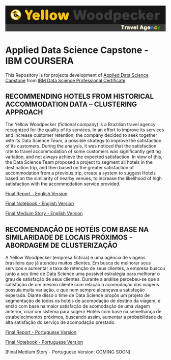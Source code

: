 ![Test Image 3](/week5%20-%20Final%20Project/Report/figures/ya_travel_agency_ver2.png)
# Applied Data Science Capstone - IBM COURSERA

This Repository is for projects development of [Applied Data Science Capstone](https://www.coursera.org/learn/applied-data-science-capstone) from [IBM Data Science Professional Certificate](https://www.coursera.org/professional-certificates/ibm-data-science)

## RECOMMENDING HOTELS FROM HISTORICAL ACCOMMODATION DATA – CLUSTERING APPROACH

The Yellow Woodpecker (fictional company) is a Brazilian travel agency recognized for the quality of
its services. In an effort to improve its services and increase customer retention, the company decided
to seek together with its Data Science Team, a possible strategy to improve the satisfaction of its
customers. During the analysis, it was noticed that the satisfaction rate to travel accommodation of
some customers was significantly getting variation, and not always achieve the expected satisfaction.
In view of this, the Data Science Team proposed a project to segment all hotels in the destination trip,
and then based on the greater satisfaction of accommodation from a previous trip, create a system to
suggest Hotels based on the similarity of nearby venues, to increase the likelihood of high satisfaction
with the accommodation service provided.

[Final Report - English Version](https://github.com/euzivamjunior/Applied-Data-Science-Capstone/blob/main/week5%20-%20Final%20Project/Report/en%20-%20YW%20-%20Final%20Report.pdf)

[Final Notebook - English Version](https://github.com/euzivamjunior/Applied-Data-Science-Capstone/blob/main/week5%20-%20Final%20Project/Notebook/en%20-%20YW%20-%20Final%20Notebook.ipynb)

[Final Medium Story - English Version](https://medium.com/@euzivamjunior/recommending-hotels-from-historical-accommodation-data-clustering-approach-28d80c89df95)

## RECOMENDAÇÃO DE HOTÉIS COM BASE NA SIMILARIDADE DE LOCAIS PRÓXIMOS - ABORDAGEM DE CLUSTERIZAÇÃO

A Yellow Woodpecker (empresa fictícia) é uma agência de viagens brasileira que já atendeu muitos clientes. Em busca de melhorar seus serviços e aumentar a taxa de retenção de seus clientes, a empresa buscou junto a seu time de Data Science uma possível estratégia para melhorar o grau de satisfação de seus clientes. Durante a análise percebeu-se que a satisfação de um mesmo cliente com relação a acomodação das viagens possuía muita variação, e que nem sempre alcançava a satisfação esperada. Diante disso o time de Data Science propôs um projeto de segmentação de todos os hotéis de acomodação de destino da viagem, e então com base na maior satisfação de acomodação de uma viagem anterior, criar um sistema para sugerir Hotéis com base na semelhança de estabelecimentos próximos, buscando assim, aumentar a probabilidade de alta satisfação do serviço de acomodação prestado.

[Final Report - Portuguese Version](https://github.com/euzivamjunior/Applied-Data-Science-Capstone/blob/main/week5%20-%20Final%20Project/Report/portuguese%20version%20-%20vers%C3%A3o%20portugu%C3%AAs/pt%20-%20YW%20-%20Final%20Report.pdf)

[Final Notebook - Portuguese Version](https://github.com/euzivamjunior/Applied-Data-Science-Capstone/blob/main/week5%20-%20Final%20Project/Notebook/pt%20-%20YW%20-%20Final%20Notebook.ipynb)

[Final Medium Story - Portuguese Version: COMING SOON]
